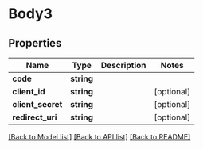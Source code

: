 # Body3

## Properties
Name | Type | Description | Notes
------------ | ------------- | ------------- | -------------
**code** | **string** |  | 
**client_id** | **string** |  | [optional] 
**client_secret** | **string** |  | [optional] 
**redirect_uri** | **string** |  | [optional] 

[[Back to Model list]](../README.md#documentation-for-models) [[Back to API list]](../README.md#documentation-for-api-endpoints) [[Back to README]](../README.md)

